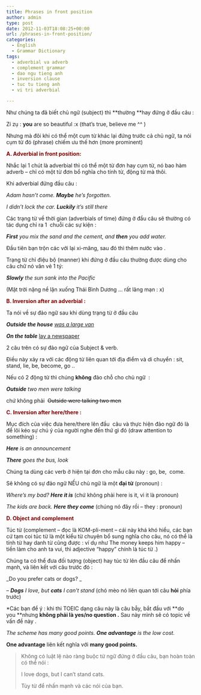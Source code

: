 ```yaml
---
title: Phrases in front position
author: admin
type: post
date: 2012-11-03T18:08:25+00:00
url: /phrases-in-front-position/
categories:
  - English
  - Grammar Dictionary
tags:
  - adverbial va adverb
  - complement grammar
  - dao ngu tieng anh
  - inversion clause
  - tuc tu tieng anh
  - vi tri adverbial

---
```

Như chúng ta đã biết chủ ngữ (subject) thì **thường **hay đứng ở đầu câu :

Zí zụ : **you** are so beautiful :x (that&#8217;s true, believe me ^^ )

Nhưng mà đôi khi có thể một cụm từ khác lại đứng trước cả chủ ngữ, ta nói cụm từ đó (phrase) chiếm ưu thế hơn (more prominent)

<span style="color: #800000;"><strong>A. Adverbial in front position:</strong></span>

Nhắc lại 1 chút là adverbial thì có thể một từ đơn hay cụm từ, nó bao hàm adverb &#8211; chỉ có một từ đơn bổ nghĩa cho tính từ, động từ mà thôi.

Khi adverbial đứng đầu câu :

_Adam hasn&#8217;t come. **Maybe** he&#8217;s forgotten._

_I didn&#8217;t lock the car. **Luckily** it&#8217;s still there_

Các trạng từ về thời gian (adverbials of time) đứng ở đầu câu sẽ thường có tác dụng chỉ ra 1  chuỗi các sự kiện :

_**First** you mix the sand and the cement, and **then** you add water._

Đầu tiên bạn trộn các với lại xi-măng, sau đó thì thêm nước vào .

Trạng từ chỉ điệu bộ (manner) khi đứng ở đầu câu thường được dùng cho câu chữ nó văn vẻ 1 tý:

_**Slowly** the sun sank into the Pacific_

(Mặt trời nặng nề lặn xuống Thái Bình Dương &#8230; rất lãng mạn : x)

<span style="color: #800000;"><strong>B. Inversion after an adverbial : </strong></span>

Ta nói về sự đảo ngữ sau khi dùng trạng từ ở đầu câu

_**Outside the house** <span style="text-decoration: underline;">was a large van</span>_

_**On the table**_ <span style="text-decoration: underline;">lay a newspaper</span>

2 câu trên có sự đảo ngữ của Subject & verb.

Điều này xảy ra với các động từ liên quan tới địa điểm và di chuyển : sit, stand, lie, be, become, go ..

Nếu có 2 động từ thì chúng **không** đảo chỗ cho chủ ngữ  :

_**Outside** two men were talking_

chứ không phải  <del>Outside were talking two men</del>

<span style="color: #800000;"><strong>C. Inversion after here/there :</strong></span>

Mục đích của việc đưa here/there lên đầu  câu và thực hiện đảo ngữ đó là để lôi kéo sự chú ý của người nghe đến thứ gì đó (draw attention to something) :

_**Here** is an announcement_

_**There** goes the bus, look_

Chúng ta dùng các verb ở hiện tại đơn cho mẫu câu này : go, be,  come.

Sẽ không có sự đảo ngữ NẾU chủ ngữ là một **đại từ** (pronoun) :

_Where&#8217;s my bad? **Here it is**_ (chứ không phải here is it, vì it là pronoun)

_The kids are back. **Here they come**_ (chúng nó đây rồi &#8211; they : pronoun)

<span style="color: #800000;"><strong>D. Object and complement </strong></span>

Túc từ (complement &#8211; đọc là KOM-pli-ment &#8211; cái này khá khó hiểu, các bạn cứ tạm coi túc từ là một kiểu từ chuyên bổ sung nghĩa cho câu, nó có thể là tính từ hay danh từ cũng được : ví dụ như The money keeps him happy &#8211; tiền làm cho anh ta vui, thì adjective &#8220;happy&#8221; chính là túc từ .)

Chúng ta có thể đưa đối tượng (object) hay túc từ lên đầu câu để nhấn mạnh, và liên kết với câu trước đó :

_Do you prefer cats or dogs? _

_&#8211; **Dogs** I love, but **cats** I can&#8217;t stand_ (chó mèo nó liên quan tới câu **hỏi** phía trước)

*Các bạn để ý : khi thi TOEIC dạng câu này là câu bẫy, bắt đầu với **do you **nhưng **không phải là yes/no question .** Sau này mình sẽ có topic về vấn đề này .

_The scheme has many good points. **One advantage** is the low cost._

**One advantage** liên kết nghĩa với **many good points.**

> Không có luật lệ nào ràng buộc từ ngữ đứng ở đầu câu, bạn hoàn toàn có thể nói :
> 
> I love dogs, but I can&#8217;t stand cats.
> 
> Tùy từ để nhấn mạnh và các nói của bạn.
